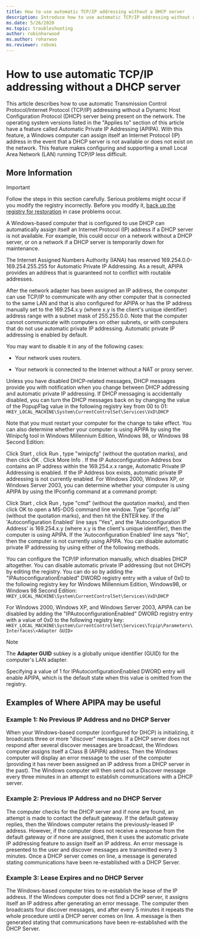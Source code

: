 ```yaml
---
title: How to use automatic TCP/IP addressing without a DHCP server
description: Introduce how to use automatic TCP/IP addressing without a DHCP server.
ms.date: 5/26/2020
ms.topic: troubleshooting
author: robinharwood
ms.author: roharwoo
ms.reviewer: robsmi
---
```

# How to use automatic TCP/IP addressing without a DHCP server

This article describes how to use automatic Transmission Control Protocol/Internet Protocol (TCP/IP) addressing without a Dynamic Host Configuration Protocol (DHCP) server being present on the network. The operating system versions listed in the "Applies to" section of this article have a feature called Automatic Private IP Addressing (APIPA). With this feature, a Windows computer can assign itself an Internet Protocol (IP) address in the event that a DHCP server is not available or does not exist on the network. This feature makes configuring and supporting a small Local Area Network (LAN) running TCP/IP less difficult.

## More Information

> [!IMPORTANT]
> Follow the steps in this section carefully. Serious problems might occur if you modify the registry incorrectly. Before you modify it, [back up the registry for restoration](https://support.microsoft.com/help/322756) in case problems occur.

A Windows-based computer that is configured to use DHCP can automatically assign itself an Internet Protocol (IP) address if a DHCP server is not available. For example, this could occur on a network without a DHCP server, or on a network if a DHCP server is temporarily down for maintenance.

The Internet Assigned Numbers Authority (IANA) has reserved 169.254.0.0-169.254.255.255 for Automatic Private IP Addressing. As a result, APIPA provides an address that is guaranteed not to conflict with routable addresses.

After the network adapter has been assigned an IP address, the computer can use TCP/IP to communicate with any other computer that is connected to the same LAN and that is also configured for APIPA or has the IP address manually set to the 169.254.x.y (where x.y is the client's unique identifier) address range with a subnet mask of 255.255.0.0. Note that the computer cannot communicate with computers on other subnets, or with computers that do not use automatic private IP addressing. Automatic private IP addressing is enabled by default.

You may want to disable it in any of the following cases:

- Your network uses routers.

- Your network is connected to the Internet without a NAT or proxy server.

Unless you have disabled DHCP-related messages, DHCP messages provide you with notification when you change between DHCP addressing and automatic private IP addressing. If DHCP messaging is accidentally disabled, you can turn the DHCP messages back on by changing the value of the PopupFlag value in the following registry key from 00 to 01:
`HKEY_LOCAL_MACHINE\System\CurrentControlSet\Services\VxD\DHCP`

Note that you must restart your computer for the change to take effect. You can also determine whether your computer is using APIPA by using the Winipcfg tool in Windows Millennium Edition, Windows 98, or Windows 98 Second Edition:

Click Start , click Run , type "winipcfg" (without the quotation marks), and then click OK . Click More Info . If the IP Autoconfiguration Address box contains an IP address within the 169.254.x.x range, Automatic Private IP Addressing is enabled. If the IP Address box exists, automatic private IP addressing is not currently enabled.
For Windows 2000, Windows XP, or Windows Server 2003, you can determine whether your computer is using APIPA by using the IPconfig command at a command prompt:

Click Start , click Run , type "cmd" (without the quotation marks), and then click OK to open a MS-DOS command line window. Type "ipconfig /all" (without the quotation marks), and then hit the ENTER key. If the 'Autoconfiguration Enabled' line says "Yes", and the 'Autoconfiguration IP Address' is 169.254.x.y (where x.y is the client's unique identifier), then the computer is using APIPA. If the 'Autoconfiguration Enabled' line says "No", then the computer is not currently using APIPA.
You can disable automatic private IP addressing by using either of the following methods.

You can configure the TCP/IP information manually, which disables DHCP altogether. You can disable automatic private IP addressing (but not DHCP) by editing the registry. You can do so by adding the "IPAutoconfigurationEnabled" DWORD registry entry with a value of 0x0 to the following registry key for Windows Millennium Edition, Windows98, or Windows 98 Second Edition:  `HKEY_LOCAL_MACHINE\System\CurrentControlSet\Services\VxD\DHCP`

For Windows 2000, Windows XP, and Windows Server 2003, APIPA can be disabled by adding the "IPAutoconfigurationEnabled" DWORD registry entry with a value of 0x0 to the following registry key:
`HKEY_LOCAL_MACHINE\System\CurrentControlSet\Services\Tcpip\Parameters\Interfaces\<Adapter GUID>`
> [!NOTE]
> The **Adapter GUID** subkey is a globally unique identifier (GUID) for the computer's LAN adapter.

Specifying a value of 1 for IPAutoconfigurationEnabled DWORD entry will enable APIPA, which is the default state when this value is omitted from the registry.

## Examples of Where APIPA may be useful

### Example 1: No Previous IP Address and no DHCP Server

When your Windows-based computer (configured for DHCP) is initializing, it broadcasts three or more "discover" messages. If a DHCP server does not respond after several discover messages are broadcast, the Windows computer assigns itself a Class B (APIPA) address. Then the Windows computer will display an error message to the user of the computer (providing it has never been assigned an IP address from a DHCP server in the past). The Windows computer will then send out a Discover message every three minutes in an attempt to establish communications with a DHCP server.

### Example 2: Previous IP Address and no DHCP Server

The computer checks for the DHCP server and if none are found, an attempt is made to contact the default gateway. If the default gateway replies, then the Windows computer retains the previously-leased IP address. However, if the computer does not receive a response from the default gateway or if none are assigned, then it uses the automatic private IP addressing feature to assign itself an IP address. An error message is presented to the user and discover messages are transmitted every 3 minutes. Once a DHCP server comes on line, a message is generated stating communications have been re-established with a DHCP Server.

### Example 3: Lease Expires and no DHCP Server

The Windows-based computer tries to re-establish the lease of the IP address. If the Windows computer does not find a DCHP server, it assigns itself an IP address after generating an error message. The computer then broadcasts four discover messages, and after every 5 minutes it repeats the whole procedure until a DHCP server comes on line. A message is then generated stating that communications have been re-established with the DHCP Server.
